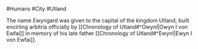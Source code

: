#Humans #City #Utland 

The name Ewyngard was given to the capital of the kingdom Utland, built encirling arbitria officially by [[Chronology of Utland#^OwynI|Owyn I von Ewfai]] in memory of his late father [[Chronology of Utland#^EwynI|Ewyn I von Ewfai]].